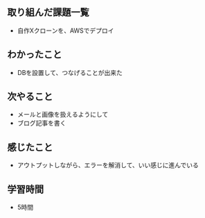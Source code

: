 ## 取り組んだ課題一覧
- 自作Xクローンを、AWSでデプロイ

## わかったこと
 - DBを設置して、つなげることが出来た

## 次やること
- メールと画像を扱えるようにして
- ブログ記事を書く

## 感じたこと
- アウトプットしながら、エラーを解消して、いい感じに進んでいる

## 学習時間
- 5時間